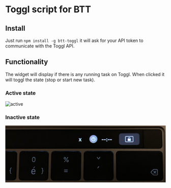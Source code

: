 # Toggl script for BTT

## Install
Just run `npm install -g btt-toggl` it will ask for your API token to communicate with the Toggl API. 

## Functionality

The widget will display if there is any running task on Toggl. When clicked it will toggl the state (stop or start new task).

### Active state
![active](docs/IMG_1784.png)

### Inactive state
![inactive](docs/IMG_4516.png)
